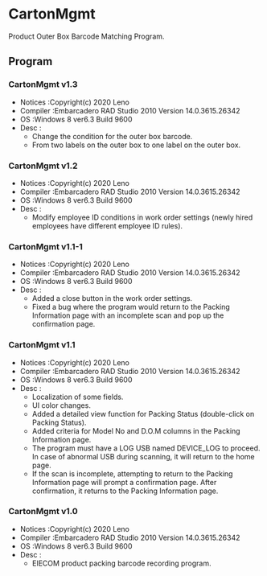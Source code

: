 # CartonMgmt
 Product Outer Box Barcode Matching Program.

## Program

### CartonMgmt v1.3
- Notices :Copyright(c) 2020 Leno
- Compiler :Embarcadero RAD Studio 2010 Version 14.0.3615.26342
- OS :Windows 8 ver6.3 Build 9600
- Desc :
	- Change the condition for the outer box barcode. 
	- From two labels on the outer box to one label on the outer box.

### CartonMgmt v1.2
- Notices :Copyright(c) 2020 Leno
- Compiler :Embarcadero RAD Studio 2010 Version 14.0.3615.26342
- OS :Windows 8 ver6.3 Build 9600
- Desc :
	- Modify employee ID conditions in work order settings (newly hired employees have different employee ID rules).

### CartonMgmt v1.1-1
- Notices :Copyright(c) 2020 Leno
- Compiler :Embarcadero RAD Studio 2010 Version 14.0.3615.26342
- OS :Windows 8 ver6.3 Build 9600
- Desc :
	- Added a close button in the work order settings.
	- Fixed a bug where the program would return to the Packing Information page with an incomplete scan and pop up the confirmation page.

### CartonMgmt v1.1
- Notices :Copyright(c) 2020 Leno
- Compiler :Embarcadero RAD Studio 2010 Version 14.0.3615.26342
- OS :Windows 8 ver6.3 Build 9600
- Desc :
	- Localization of some fields.
	- UI color changes.
	- Added a detailed view function for Packing Status (double-click on Packing Status).
	- Added criteria for Model No and D.O.M columns in the Packing Information page.
	- The program must have a LOG USB named DEVICE_LOG to proceed. In case of abnormal USB during scanning, it will return to the home page.
	- If the scan is incomplete, attempting to return to the Packing Information page will prompt a confirmation page. After confirmation, it returns to the Packing Information page.

### CartonMgmt v1.0
- Notices :Copyright(c) 2020 Leno
- Compiler :Embarcadero RAD Studio 2010 Version 14.0.3615.26342
- OS :Windows 8 ver6.3 Build 9600
- Desc :
	- ElECOM product packing barcode recording program.